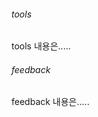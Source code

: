 ###### tools <a id="tools"></a>

tools 내용은.....

###### feedback <a id="feedback"></a>

feedback 내용은.....
